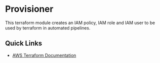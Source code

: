 # Provisioner

This terraform module creates an IAM policy, IAM role and IAM user to be used
by terraform in automated pipelines. 

## Quick Links
 * [AWS Terraform Documentation](https://registry.terraform.io/providers/hashicorp/aws/latest/docs)
